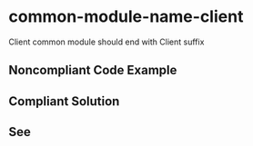 # common-module-name-client

Client common module should end with Client suffix


## Noncompliant Code Example

## Compliant Solution

## See

